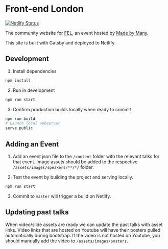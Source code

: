 # Front-end London

[![Netlify Status](https://api.netlify.com/api/v1/badges/4ba00589-d3e6-4901-b0a4-637b726d0b4c/deploy-status)](https://app.netlify.com/sites/compassionate-lalande-3f8721/deploys)

The community website for [FEL](https://frontendlondon.co.uk), an event hosted by [Made by Many](https://www.madebymany.com/).

This site is built with Gatsby and deployed to Netlify.

## Development

1. Install dependencies

```sh
npm install
```

2. Run in development

```sh
npm run start
```

3. Confirm production builds locally when ready to commit

```sh
npm run build
# Launch local webserver
serve public
```

## Adding an Event

1. Add an event json file to the `/content` folder with the relevant talks for that event.
   Image assets should be added to the respective `/assets/images/speakers/**/*/` folder.

2. Test the event by building the project and serving locally.

```sh
npm run start
```

3. Commit to `master` will trigger a build on Netlify.

## Updating past talks

When video/slide assets are ready we can update the past talks with asset links.
Video links that are hosted on Youtube will have their posters pulled automatically during bootstrap. If the video is not hosted on Youtube, you should manually add the video to `/assets/images/posters`.
